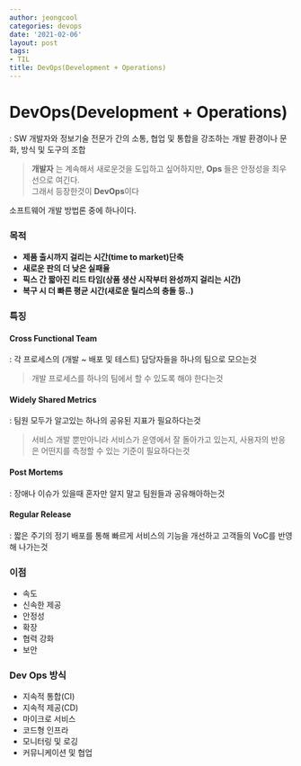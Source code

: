 ```yaml
---
author: jeongcool
categories: devops
date: '2021-02-06'
layout: post
tags:
- TIL
title: DevOps(Development + Operations)
---
```


# DevOps(Development + Operations)
: SW 개발자와 정보기술 전문가 간의 소통, 협업 및 통합을 강조하는 개발 환경이나 문화, 방식 및 도구의 조합
> **개발자** 는 계속해서 새로운것을 도입하고 싶어하지만, **Ops** 들은 안정성을 최우선으로 여긴다.  
>그래서 등장한것이 **DevOps**이다  

소프트웨어 개발 방법론 중에 하나이다.

### 목적
- **제품 출시까지 걸리는 시간(time to market)단축**
- **새로운 판의 더 낮은 실패율**
- **픽스 간 짧아진 리드 타임(상품 생산 시작부터 완성까지 걸리는 시간)**
- **복구 시 더 빠른 평균 시간(새로운 릴리스의 충돌 등..)**

### 특징
#### Cross Functional Team
: 각 프로세스의 (개발 ~ 배포 및 테스트) 담당자들을 하나의 팀으로 모으는것
> 개발 프로세스를 하나의 팀에서 할 수 있도록 해야 한다는것
#### Widely Shared Metrics
: 팀원 모두가 알고있는 하나의 공유된 지표가 필요하다는것
> 서비스 개발 뿐만아니라 서비스가 운영에서 잘 돌아가고 있는지, 사용자의 반응은 어떤지를 측정할 수 있는 기준이 필요하다는것
#### Post Mortems
: 장애나 이슈가 있을때 혼자만 알지 말고 팀원들과 공유해아하는것
#### Regular Release
: 짧은 주기의 정기 배포를 통해 빠르게 서비스의 기능을 개선하고 고객들의 VoC를 반영해 나가는것

### 이점
- 속도
- 신속한 제공
- 안정성
- 확장
- 협력 강화
- 보안

### Dev Ops 방식
- 지속적 통합(CI)
- 지속적 제공(CD)
- 마이크로 서비스
- 코드형 인프라
- 모니터링 및 로깅
- 커뮤니케이션 및 협업